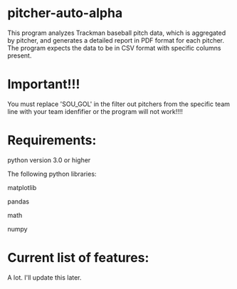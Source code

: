 # pitcher-auto-alpha

This program analyzes Trackman baseball pitch data, which is aggregated by pitcher, and generates a detailed report in PDF format for each pitcher. The program expects the data to be in CSV format with specific columns present.

# Important!!!
You must replace 'SOU_GOL' in the filter out pitchers from the specific team line with your team idenfifier or the program will not work!!!!

# Requirements:

python version 3.0 or higher

The following python libraries: 

matplotlib

pandas

math

numpy

# Current list of features: 
A lot. I'll update this later. 
